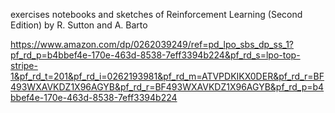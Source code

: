 exercises notebooks and sketches of Reinforcement Learning (Second Edition) by R. Sutton and A. Barto

https://www.amazon.com/dp/0262039249/ref=pd_lpo_sbs_dp_ss_1?pf_rd_p=b4bbef4e-170e-463d-8538-7eff3394b224&pf_rd_s=lpo-top-stripe-1&pf_rd_t=201&pf_rd_i=0262193981&pf_rd_m=ATVPDKIKX0DER&pf_rd_r=BF493WXAVKDZ1X96AGYB&pf_rd_r=BF493WXAVKDZ1X96AGYB&pf_rd_p=b4bbef4e-170e-463d-8538-7eff3394b224 